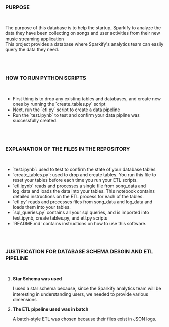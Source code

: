 <h3>PURPOSE</h3>
<br>

<p>The purpose of this database is to help the startup, Sparkify to 
analyze the data they have been collecting on songs and user activities from their new music
streaming application<br>
This project provides a database where Sparkify's analytics team can easily query the data
they need.</p>
<br><br>

<h3>HOW TO RUN PYTHON SCRIPTS</h3><br>

<ul>
  <li>First thing is to drop any existing tables and databases, and create new ones by running the   `create_tables.py` script</li>
  <li>Next, run the `etl.py` script to create a data pipeline</li>
  <li>Run the `test.ipynb` to test and confirm your data pipline was successfully created.</li>
</ul>
<br><br>

<h3>EXPLANATION OF THE FILES IN THE REPOSITORY</h3><br>

<ul>
  <li>`test.ipynb`: used to test to confirm the state of your database tables</li>
  <li>`create_tables.py`: used to drop and create tables.  You run this file to reset your tables before each time you run your ETL scripts.</li>
  <li>`etl.ipynb` reads and processes a single file from song_data and log_data and loads the data into your tables. This notebook contains detailed instructions on the ETL process for each of the tables.</li>
  <li>`etl.py` reads and processes files from song_data and log_data and loads them into your tables.</li>
  <li>`sql_queries.py` contains all your sql queries, and is imported into test.ipynb, create tables.py, and etl.py scripts</li>
  <li>`README.md` contains instructions on how to use this software.</li>
</ul>
<br><br>

<h3>JUSTIFICATION FOR DATABASE SCHEMA DESGIN AND ETL PIPELINE </h3>
<br>

<ol>
  <li><strong>Star Schema was used</strong></li>
  <p>I used a star schema because, since the Sparkify analytics team will be interesting in
  understanding users, we needed to provide various dimensions</p>
  <li><strong>The ETL pipeline used was in batch </strong></li>
  <p>A batch-style ETL was chosen because their files exist in JSON logs.</p>
</ol>

